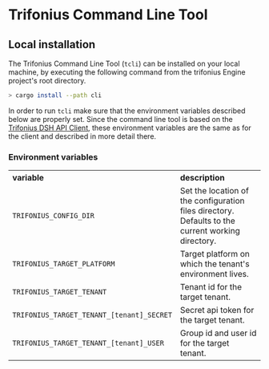 # Trifonius Command Line Tool

## Local installation

The Trifonius Command Line Tool (`tcli`) can be installed on your local machine,
by executing the following command from the trifonius Engine project's root directory.

```bash
> cargo install --path cli
```

In order to run `tcli` make sure that the environment variables described below
are properly set.
Since the command line tool is based on the [Trifonius DSH API Client](../dsh_api/README.md),
these environment variables are the same as for the client and described in more detail there.

### Environment variables

<table>
    <tr align="top">
        <th align="left">variable</th>
        <th align="left">description</th>
    </tr>
    <tr align="top">
        <td align="top"><code>TRIFONIUS_CONFIG_DIR</code></td>
        <td>Set the location of the configuration files directory. Defaults to the current working 
            directory.
        </td>
    </tr>
    <tr align="top">
        <td align="top"><code>TRIFONIUS_TARGET_PLATFORM</code></td>
        <td>
            Target platform on which the tenant's environment lives.
        </td>
    </tr>
    <tr align="top">
        <td><code>TRIFONIUS_TARGET_TENANT</code></td>
        <td>
            Tenant id for the target tenant.
        </td>
    </tr>
    <tr align="top">
        <td><code>TRIFONIUS_TARGET_TENANT_[tenant]_SECRET</code></td>
        <td>
            Secret api token for the target tenant. 
        </td>
    </tr>
    <tr align="top">
        <td><code>TRIFONIUS_TARGET_TENANT_[tenant]_USER</code></td>
        <td>
            Group id and user id for the target tenant.
        </td>
    </tr>
</table>
